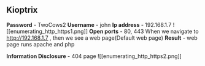 ## Kioptrix 
**Password** - TwoCows2
**Username** - john 
**Ip address** - 192.168.1.7
![[enumerating_http_https1.png]]
**Open ports** - 80, 443
When we navigate to http://192.168.1.7 , then we see a web page(Default web page)
**Result** - web page runs apache and php

**Information Disclosure** - 404 page 
![[enumerating_http_https2.png]]
